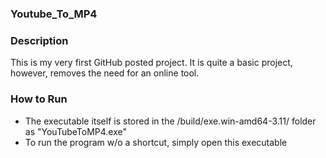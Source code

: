 ### Youtube_To_MP4 ###
 
 ### Description ###
 This is my very first GitHub posted project. It is quite a basic project, however, removes the need for an online tool.
 
 ### How to Run ###
 - The executable itself is stored in the /build/exe.win-amd64-3.11/ folder as "YouTubeToMP4.exe"
 - To run the program w/o a shortcut, simply open this executable
